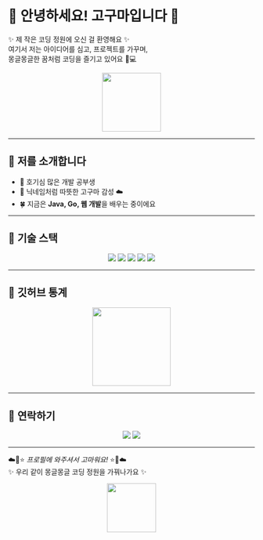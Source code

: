 # 🌸 안녕하세요! 고구마입니다 🌸

✨ 제 작은 코딩 정원에 오신 걸 환영해요 ✨  
여기서 저는 아이디어를 심고, 프로젝트를 가꾸며,  
몽글몽글한 꿈처럼 코딩을 즐기고 있어요 🌱💻  

<p align="center">
  <img src="https://media.giphy.com/media/MDJ9IbxxvDUQM/giphy.gif" width="120px"/>
</p>

---

## 🌼 저를 소개합니다
- 🐥 호기심 많은 개발 공부생  
- 🍠 닉네임처럼 따뜻한 고구마 감성 ☁️  
- 🍀 지금은 **Java, Go, 웹 개발**을 배우는 중이에요
  
---

## 🎀 기술 스택
<p align="center">
  <img src="https://img.shields.io/badge/Java-FFD6A5?style=for-the-badge&logo=openjdk&logoColor=white"/>
  <img src="https://img.shields.io/badge/Go-FFB5E8?style=for-the-badge&logo=go&logoColor=white"/>
  <img src="https://img.shields.io/badge/HTML-FFF685?style=for-the-badge&logo=html5&logoColor=black"/>
  <img src="https://img.shields.io/badge/CSS-FFC6FF?style=for-the-badge&logo=css3&logoColor=white"/>
  <img src="https://img.shields.io/badge/JavaScript-FFFA9E?style=for-the-badge&logo=javascript&logoColor=black"/>
</p>

---

## 🌟 깃허브 통계
<p align="center">
  <img src="https://github-readme-stats.vercel.app/api/top-langs/?username=goguma1111&layout=compact&theme=tokyonight&title_color=FFB6C1" height="160"/>
</p>

---

## 🐰 연락하기
<p align="center">
  <a href="https://github.com/goguma1111"><img src="https://img.shields.io/badge/GitHub-FFF0F5?style=flat-square&logo=github&logoColor=black"/></a>
  <a href="mailto:doffltm1125@naver.com"><img src="https://img.shields.io/badge/Email-FFD1DC?style=flat-square&logo=gmail&logoColor=black"/></a>
</p>

---

☁️🌸⭐ _프로필에 와주셔서 고마워요!_ ⭐🌸☁️  
✨ 우리 같이 몽글몽글 코딩 정원을 가꿔나가요 ✨  

<p align="center">
  <img src="https://media.giphy.com/media/JIX9t2j0ZTN9S/giphy.gif" width="100px"/>
</p>
